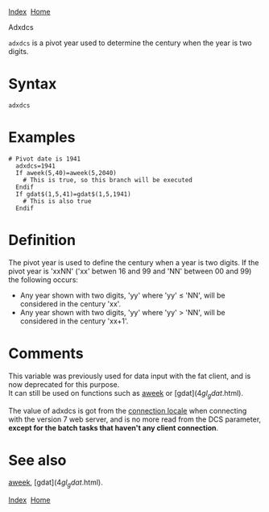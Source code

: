 [Index](index.html)  [Home](getting-started_home.html)

Adxdcs

`adxdcs` is a pivot year used to determine the century when the year is two digits.

# Syntax

```
adxdcs
```

# Examples

```
# Pivot date is 1941
  adxdcs=1941
  If aweek(5,40)=aweek(5,2040)
    # This is true, so this branch will be executed
  Endif
  If gdat$(1,5,41)=gdat$(1,5,1941)
    # This is also true
  Endif
```

# Definition

The pivot year is used to define the century when a year is two digits. If the pivot year is 'xxNN' ('xx' betwen 16 and 99 and 'NN' between 00 and 99) the following occurs:

* Any year shown with two digits, 'yy' where 'yy' ≤ 'NN', will be considered in the century 'xx'.
* Any year shown with two digits, 'yy' where 'yy' > 'NN', will be considered in the century 'xx+1'.

# Comments

This variable was previously used for data input with the fat client, and is now deprecated for this purpose.  
It can still be used on functions such as [aweek](4gl_aweek.html) or [gdat$](4gl_gdat$.html).

The value of adxdcs is got from the [connection locale](administration-reference_locales.html) when connecting with the version 7 web server, and is no more read from the DCS parameter, **except for the batch tasks that haven't any client connection**.

# See also

[aweek](4gl_aweek.html), [gdat$](4gl_gdat$.html).

  

[Index](index.html)  [Home](getting-started_home.html)